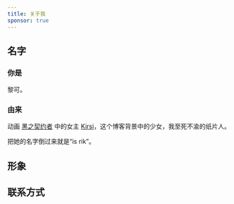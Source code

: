```yaml
---
title: 关于我
sponsor: true
---
```


## 名字
### 你是
黎可。

### 由来
动画 [黑之契约者](https://zh.moegirl.org.cn/DARKER_THAN_BLACK) 中的女主 [Kirsi](https://zh.moegirl.org.cn/%E5%A5%87%E5%B0%94%E5%B8%8C)，这个博客背景中的少女，我至死不渝的纸片人。

把她的名字倒过来就是“is rik”。

## 形象

## 联系方式
